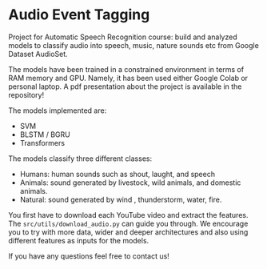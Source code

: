 # Audio Event Tagging 

Project for Automatic Speech Recognition course: build and analyzed models to classify audio into speech, music, nature sounds etc from Google Dataset AudioSet.

The models have been trained in a constrained environment in terms of RAM memory and GPU. Namely, it has been used either Google Colab or personal laptop.
A pdf presentation about the project is available in the repository! 

The models implemented are:

+ SVM
+ BLSTM / BGRU
+ Transformers


The models classify three different classes:
+ Humans: human sounds such as shout, laught, and speech
+ Animals: sound generated by livestock, wild animals, and domestic animals.
+ Natural: sound generated by wind , thunderstorm, water, fire.


You first have to download each YouTube video and extract the features. The `src/utils/download_audio.py` can guide you through. 
We encourage you to try with more data, wider and deeper architectures and also using different features as inputs for the models.

If you have any questions feel free to contact us!



